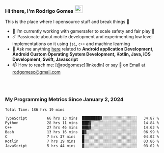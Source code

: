 
### Hi there, I'm Rodrigo Gomes <img src="https://media.giphy.com/media/hvRJCLFzcasrR4ia7z/giphy.gif" width="25px">
This is the place where I opensource stuff and break things 🤣
- 🔭 I’m currently working with gamersafer to scale safety and fair play 💜
- ☄️ Passionate about mobile development and experimenting low level implementations on it using `jsi`, `c++` and machine learning
- 💬 Ask me anything [here](https://github.com/rodgomesc/rodgomesc/issues) related to <b>Android application Development, Android Custom Operating System Development, Kotlin, Java, iOS Development, Swift, Javascript</b>
- 📫 How to reach me: [@rodgomesc][linkedin] or say 👋 on Email at [rodgomesc@gmail.com](mailto:rodgomesc@gmail.com)


<br/>

<!-- 
<picture>
  <img src="/github-metrics.svg" alt="Metrics">
</picture>
-->

</br>

### My Programming Metrics Since January 2, 2024 


<!--START_SECTION:waka-->

```txt
Total Time: 186 hrs 19 mins

TypeScript         66 hrs 13 mins  ████████▓░░░░░░░░░░░░░░░░   34.87 %
Python             28 hrs 11 mins  ███▓░░░░░░░░░░░░░░░░░░░░░   14.84 %
C++                27 hrs 46 mins  ███▓░░░░░░░░░░░░░░░░░░░░░   14.63 %
Bash               13 hrs 16 mins  █▓░░░░░░░░░░░░░░░░░░░░░░░   06.99 %
C                  7 hrs 37 mins   █░░░░░░░░░░░░░░░░░░░░░░░░   04.02 %
Kotlin             7 hrs 19 mins   █░░░░░░░░░░░░░░░░░░░░░░░░   03.86 %
JavaScript         5 hrs 44 mins   ▓░░░░░░░░░░░░░░░░░░░░░░░░   03.02 %
```

<!--END_SECTION:waka-->
